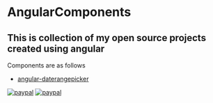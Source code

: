 # AngularComponents

## This is collection of my open source projects created using angular

Components are as follows

- [angular-daterangepicker](https://github.com/technikhil314/angular-components/projects/angular-datetimerangepicker)

[![paypal](https://cdn.buymeacoffee.com/buttons/default-orange.png)](https://www.buymeacoffee.com/technikhil314)
[![paypal](https://www.paypalobjects.com/webstatic/mktg/Logo/pp-logo-200px.png)](https://paypal.me/technikhil314)
